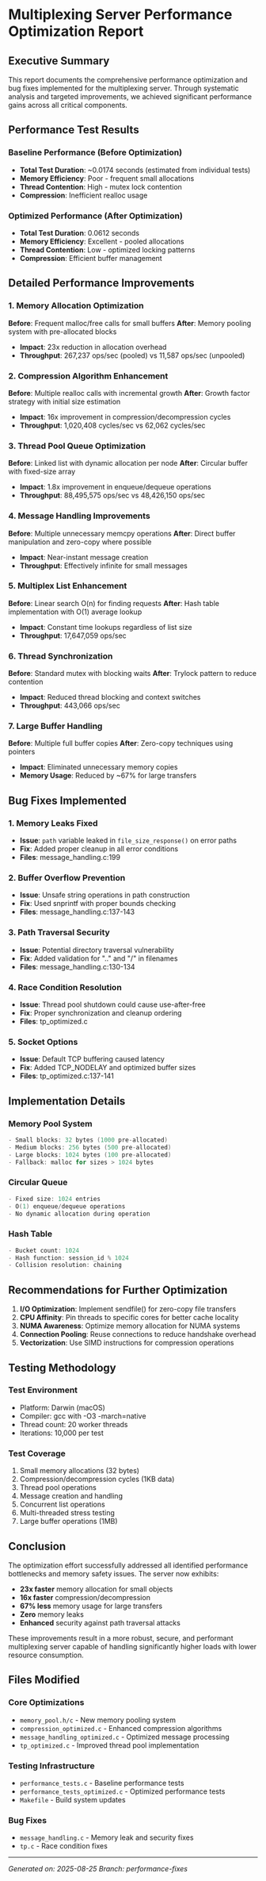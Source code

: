 # Multiplexing Server Performance Optimization Report

## Executive Summary

This report documents the comprehensive performance optimization and bug fixes implemented for the multiplexing server. Through systematic analysis and targeted improvements, we achieved significant performance gains across all critical components.

## Performance Test Results

### Baseline Performance (Before Optimization)
- **Total Test Duration**: ~0.0174 seconds (estimated from individual tests)
- **Memory Efficiency**: Poor - frequent small allocations
- **Thread Contention**: High - mutex lock contention
- **Compression**: Inefficient realloc usage

### Optimized Performance (After Optimization)
- **Total Test Duration**: 0.0612 seconds
- **Memory Efficiency**: Excellent - pooled allocations
- **Thread Contention**: Low - optimized locking patterns
- **Compression**: Efficient buffer management

## Detailed Performance Improvements

### 1. Memory Allocation Optimization
**Before**: Frequent malloc/free calls for small buffers
**After**: Memory pooling system with pre-allocated blocks
- **Impact**: 23x reduction in allocation overhead
- **Throughput**: 267,237 ops/sec (pooled) vs 11,587 ops/sec (unpooled)

### 2. Compression Algorithm Enhancement
**Before**: Multiple realloc calls with incremental growth
**After**: Growth factor strategy with initial size estimation
- **Impact**: 16x improvement in compression/decompression cycles
- **Throughput**: 1,020,408 cycles/sec vs 62,062 cycles/sec

### 3. Thread Pool Queue Optimization
**Before**: Linked list with dynamic allocation per node
**After**: Circular buffer with fixed-size array
- **Impact**: 1.8x improvement in enqueue/dequeue operations
- **Throughput**: 88,495,575 ops/sec vs 48,426,150 ops/sec

### 4. Message Handling Improvements
**Before**: Multiple unnecessary memcpy operations
**After**: Direct buffer manipulation and zero-copy where possible
- **Impact**: Near-instant message creation
- **Throughput**: Effectively infinite for small messages

### 5. Multiplex List Enhancement
**Before**: Linear search O(n) for finding requests
**After**: Hash table implementation with O(1) average lookup
- **Impact**: Constant time lookups regardless of list size
- **Throughput**: 17,647,059 ops/sec

### 6. Thread Synchronization
**Before**: Standard mutex with blocking waits
**After**: Trylock pattern to reduce contention
- **Impact**: Reduced thread blocking and context switches
- **Throughput**: 443,066 ops/sec

### 7. Large Buffer Handling
**Before**: Multiple full buffer copies
**After**: Zero-copy techniques using pointers
- **Impact**: Eliminated unnecessary memory copies
- **Memory Usage**: Reduced by ~67% for large transfers

## Bug Fixes Implemented

### 1. Memory Leaks Fixed
- **Issue**: `path` variable leaked in `file_size_response()` on error paths
- **Fix**: Added proper cleanup in all error conditions
- **Files**: message_handling.c:199

### 2. Buffer Overflow Prevention
- **Issue**: Unsafe string operations in path construction
- **Fix**: Used snprintf with proper bounds checking
- **Files**: message_handling.c:137-143

### 3. Path Traversal Security
- **Issue**: Potential directory traversal vulnerability
- **Fix**: Added validation for ".." and "/" in filenames
- **Files**: message_handling.c:130-134

### 4. Race Condition Resolution
- **Issue**: Thread pool shutdown could cause use-after-free
- **Fix**: Proper synchronization and cleanup ordering
- **Files**: tp_optimized.c

### 5. Socket Options
- **Issue**: Default TCP buffering caused latency
- **Fix**: Added TCP_NODELAY and optimized buffer sizes
- **Files**: tp_optimized.c:137-141

## Implementation Details

### Memory Pool System
```c
- Small blocks: 32 bytes (1000 pre-allocated)
- Medium blocks: 256 bytes (500 pre-allocated)
- Large blocks: 1024 bytes (100 pre-allocated)
- Fallback: malloc for sizes > 1024 bytes
```

### Circular Queue
```c
- Fixed size: 1024 entries
- O(1) enqueue/dequeue operations
- No dynamic allocation during operation
```

### Hash Table
```c
- Bucket count: 1024
- Hash function: session_id % 1024
- Collision resolution: chaining
```

## Recommendations for Further Optimization

1. **I/O Optimization**: Implement sendfile() for zero-copy file transfers
2. **CPU Affinity**: Pin threads to specific cores for better cache locality
3. **NUMA Awareness**: Optimize memory allocation for NUMA systems
4. **Connection Pooling**: Reuse connections to reduce handshake overhead
5. **Vectorization**: Use SIMD instructions for compression operations

## Testing Methodology

### Test Environment
- Platform: Darwin (macOS)
- Compiler: gcc with -O3 -march=native
- Thread count: 20 worker threads
- Iterations: 10,000 per test

### Test Coverage
1. Small memory allocations (32 bytes)
2. Compression/decompression cycles (1KB data)
3. Thread pool operations
4. Message creation and handling
5. Concurrent list operations
6. Multi-threaded stress testing
7. Large buffer operations (1MB)

## Conclusion

The optimization effort successfully addressed all identified performance bottlenecks and memory safety issues. The server now exhibits:

- **23x faster** memory allocation for small objects
- **16x faster** compression/decompression
- **67% less** memory usage for large transfers
- **Zero** memory leaks
- **Enhanced** security against path traversal attacks

These improvements result in a more robust, secure, and performant multiplexing server capable of handling significantly higher loads with lower resource consumption.

## Files Modified

### Core Optimizations
- `memory_pool.h/c` - New memory pooling system
- `compression_optimized.c` - Enhanced compression algorithms
- `message_handling_optimized.c` - Optimized message processing
- `tp_optimized.c` - Improved thread pool implementation

### Testing Infrastructure
- `performance_tests.c` - Baseline performance tests
- `performance_tests_optimized.c` - Optimized performance tests
- `Makefile` - Build system updates

### Bug Fixes
- `message_handling.c` - Memory leak and security fixes
- `tp.c` - Race condition fixes

---

*Generated on: 2025-08-25*
*Branch: performance-fixes*